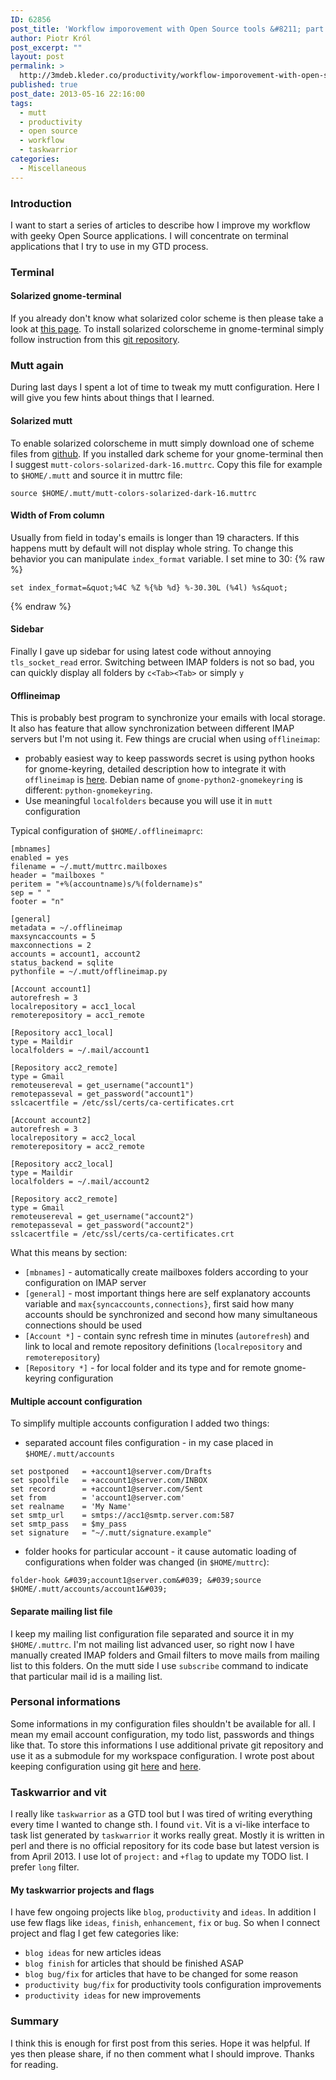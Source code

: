 ```yaml
---
ID: 62856
post_title: 'Workflow imporovement with Open Source tools &#8211; part 1'
author: Piotr Król
post_excerpt: ""
layout: post
permalink: >
  http://3mdeb.kleder.co/productivity/workflow-imporovement-with-open-source-tools-part-1/
published: true
post_date: 2013-05-16 22:16:00
tags:
  - mutt
  - productivity
  - open source
  - workflow
  - taskwarrior
categories:
  - Miscellaneous
---
```

### Introduction ###

I want to start a series of articles to describe how I improve my workflow with 
geeky Open Source applications. I will concentrate on terminal applications that 
I try to use in my GTD process.

### Terminal ###
#### Solarized gnome-terminal ####
If you already don't know what solarized color scheme is then please take a look 
at [this page](http://ethanschoonover.com/solarized). To install solarized 
colorscheme in gnome-terminal simply follow instruction from this [git repository](https://github.com/sigurdga/gnome-terminal-colors-solarized).

### Mutt again ###
During last days I spent a lot of time to tweak my mutt configuration. Here I 
will give you few hints about things that I learned.

#### Solarized mutt ####
To enable solarized colorscheme in mutt simply download one of scheme files from [github](https://github.com/altercation/mutt-colors-solarized). If you installed 
dark scheme for your gnome-terminal then I suggest `mutt-colors-solarized-dark-16.muttrc`.
Copy this file for example to `$HOME/.mutt` and source it in muttrc file:
```
source $HOME/.mutt/mutt-colors-solarized-dark-16.muttrc
```

#### Width of From column ####
Usually from field in today's emails is longer than 19 characters. If this 
happens mutt by default will not display whole string. To change this behavior 
you can manipulate `index_format` variable. I set mine to 30:
{% raw %}
```
set index_format=&quot;%4C %Z %{%b %d} %-30.30L (%4l) %s&quot;
```
{% endraw %}

#### Sidebar ####
Finally I gave up sidebar for using latest code without annoying `tls_socket_read` error.
Switching between IMAP folders is not so bad, you can quickly display all 
folders by `c<Tab><Tab>` or simply `y`

#### Offlineimap ####
This is probably best program to synchronize your emails with local storage. It 
also has feature that allow synchronization between different IMAP servers but 
I'm not using it. Few things are crucial when using `offlineimap`:

* probably easiest way to keep passwords secret is using python hooks for gnome-keyring,
detailed description how to integrate it with `offlineimap` is 
[here](http://www.clasohm.com/blog/one-entry?entry_id=90957). Debian name of
`gnome-python2-gnomekeyring` is different: `python-gnomekeyring`.
* Use meaningful `localfolders` because you will use it in `mutt` configuration

Typical configuration of `$HOME/.offlineimaprc`:
```
[mbnames]
enabled = yes
filename = ~/.mutt/muttrc.mailboxes
header = "mailboxes "
peritem = "+%(accountname)s/%(foldername)s"
sep = " "
footer = "n"

[general]
metadata = ~/.offlineimap
maxsyncaccounts = 5
maxconnections = 2
accounts = account1, account2
status_backend = sqlite
pythonfile = ~/.mutt/offlineimap.py

[Account account1]
autorefresh = 3
localrepository = acc1_local
remoterepository = acc1_remote

[Repository acc1_local]
type = Maildir
localfolders = ~/.mail/account1

[Repository acc2_remote]
type = Gmail
remoteusereval = get_username("account1")
remotepasseval = get_password("account1")
sslcacertfile = /etc/ssl/certs/ca-certificates.crt

[Account account2]
autorefresh = 3
localrepository = acc2_local
remoterepository = acc2_remote

[Repository acc2_local]
type = Maildir
localfolders = ~/.mail/account2

[Repository acc2_remote]
type = Gmail
remoteusereval = get_username("account2")
remotepasseval = get_password("account2")
sslcacertfile = /etc/ssl/certs/ca-certificates.crt
```

What this means by section:

* `[mbnames]` - automatically create mailboxes folders according to your 
configuration on IMAP server
* `[general]` - most important things here are self explanatory accounts 
variable and `max{syncaccounts,connections}`, first said how many accounts 
should be synchronized and second how many simultaneous connections should be 
used
* `[Account *]` - contain sync refresh time in minutes (`autorefresh`) and link 
to local and remote repository definitions (`localrepository` and 
`remoterepository`)
* `[Repository *]` - for local folder and its type and for remote gnome-keyring 
configuration

#### Multiple account configuration ####
To simplify multiple accounts configuration I added two things:

* separated account files configuration - in my case placed in `$HOME/.mutt/accounts`
```
set postponed   = +account1@server.com/Drafts
set spoolfile   = +account1@server.com/INBOX
set record      = +account1@server.com/Sent
set from        = 'account1@server.com'
set realname    = 'My Name'
set smtp_url    = smtps://acc1@smtp.server.com:587
set smtp_pass   = $my_pass
set signature   = "~/.mutt/signature.example"
```
* folder hooks for particular account - it cause automatic loading of 
configurations when folder was changed (in `$HOME/muttrc`):
```
folder-hook &#039;account1@server.com&#039; &#039;source $HOME/.mutt/accounts/account1&#039;
```

#### Separate mailing list file ####
I keep my mailing list configuration file separated and source it in my 
`$HOME/.muttrc`. I'm not mailing list advanced user, so right now I have manually 
created IMAP folders and Gmail filters to move mails from mailing list to this 
folders. On the mutt side I use `subscribe` command to indicate that particular 
mail id is a mailing list.

### Personal informations ###
Some informations in my configuration files shouldn't be available for all. I 
mean my email account configuration, my todo list, passwords and things like 
that. To store this informations I use additional private git repository and use 
it as a submodule for my workspace configuration. I wrote post about keeping 
configuration using git 
[here](/2012/02/19/improve-productivity-by-tracking-work) and 
[here](/2012/02/20/improve-productivity-by-tracking-work_20).

### Taskwarrior and vit ###
I really like `taskwarrior` as a GTD tool but I was tired of writing everything 
every time I wanted to change sth. I found `vit`. Vit is a vi-like interface 
to task list generated by `taskwarrior` it works really great. Mostly it is 
written in perl and there is no official repository for its code base but latest 
version is from April 2013. I use lot of `project:` and `+flag` to update my 
TODO list. I prefer `long` filter.

#### My taskwarrior projects and flags ####
I have few ongoing projects like `blog`, `productivity` and `ideas`. In addition I use 
few flags like `ideas`, `finish`, `enhancement`, `fix` or `bug`. So when I 
connect project and flag I get few categories like:

* `blog ideas` for new articles ideas
* `blog finish` for articles that should be finished ASAP
* `blog bug/fix` for articles that have to be changed for some reason
* `productivity bug/fix` for productivity tools configuration improvements
* `productivity ideas` for new improvements

### Summary ###
I think this is enough for first post from this series. Hope it was helpful. If 
yes then please share, if no then comment what I should improve. Thanks for 
reading.